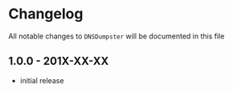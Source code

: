 # Changelog

All notable changes to `DNSDumpster` will be documented in this file

## 1.0.0 - 201X-XX-XX

- initial release

